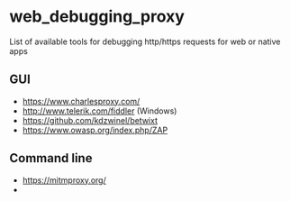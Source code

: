 # web_debugging_proxy
List of available tools for debugging http/https requests for web or native apps

## GUI
* https://www.charlesproxy.com/
* http://www.telerik.com/fiddler (Windows)
* https://github.com/kdzwinel/betwixt
* https://www.owasp.org/index.php/ZAP

## Command line
* https://mitmproxy.org/
* 
